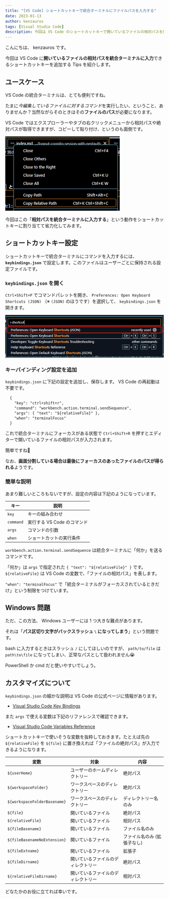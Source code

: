 ```yaml
---
title: "[VS Code] ショートカットキーで統合ターミナルにファイルパスを入力する"
date: 2023-01-13
author: kenzauros
tags: [Visual Studio Code]
description: 今回は VS Code のショートカットキーで開いているファイルの相対パスを統合ターミナルに入力する Tips を紹介します。
---
```


こんにちは、 kenzauros です。

今回は VS Code に**開いているファイルの相対パスを統合ターミナルに入力**できるショートカットキーを追加する Tips を紹介します。


## ユースケース

VS Code の統合ターミナルは、とても便利ですね。

たまに*今編集しているファイルに対するコマンド*を実行したい、ということ、ありませんか？当然ながらそのときはその**ファイルのパス**が必要になります。

VS Code ではエクスプローラーやタブの右クリックメニューから相対パスや絶対パスが取得できますが、コピーして貼り付け、というのも面倒です。

![VS Code で開いているファイルパスをコピーするメニュー](images/copy-relative-path.png)

今回はこの「**相対パスを統合ターミナルに入力する**」という動作をショートカットキーに割り当てて省力化してみます。


## ショートカットキー設定

ショートカットキーで統合ターミナルにコマンドを入力するには、 **`keybindings.json`** で設定します。このファイルはユーザーごとに保持される設定ファイルです。

### `keybindings.json` を開く

`Ctrl+Shift+P` でコマンドパレットを開き、 `Preferences: Open Keyboard Shortcuts (JSON)` （※ `(JSON)` のほうです）を選択して、 `keybindings.json` を開きます。

![keybindings.json を開く](images/open-keyboard-shortcuts-json.png)

### キーバインディング設定を追加

`keybindings.json` に下記の設定を追加し、保存します。 VS Code の再起動は不要です。

```json:title=keybindings.jsonに追加する設定
  {
    "key": "ctrl+shift+r",
    "command": "workbench.action.terminal.sendSequence",
    "args": { "text": "${relativeFile}" },
    "when": "terminalFocus"
  }
```

これで統合ターミナルにフォーカスがある状態で `Ctrl+Shift+R` を押すとエディターで開いているファイルの相対パスが入力されます。

簡単ですね👏

なお、**画面分割している場合は最後にフォーカスのあったファイルのパスが得られる**ようです。

### 簡単な説明

あまり難しいところもないですが、設定の内容は下記のようになっています。

キー | 説明
-- | --
`key` | キーの組み合わせ
`command` | 実行する VS Code のコマンド
`args` | コマンドの引数
`when` | ショートカットの実行条件

`workbench.action.terminal.sendSequence` は統合ターミナルに「何か」を送るコマンドです。

「何か」は `args` で指定された `{ "text": "${relativeFile}" }` です。 `${relativeFile}` は VS Code の変数で、「ファイルの相対パス」を表します。

`"when": "terminalFocus"` で「統合ターミナルがフォーカスされているときだけ」という制限をつけています。

## Windows 問題

ただ、この方法、 Windows ユーザーには 1 つ大きな難点があります。

それは「**パス区切り文字がバックスラッシュ `\` になってしまう**」という問題です。

bash に入力するときはスラッシュ `/` にしてほしいのですが、 `path/to/file` は `path\to\file` になってしまい、正常なパスとして扱われません😭

PowerShell か cmd だと使いやすいでしょう。

## カスタマイズについて

`keybindings.json` の細かな説明は VS Code の公式ページに情報があります。

- [Visual Studio Code Key Bindings](https://code.visualstudio.com/docs/getstarted/keybindings#_when-clause-contexts)

また `args` で使える変数は下記のリファレンスで確認できます。

- [Visual Studio Code Variables Reference](https://code.visualstudio.com/docs/editor/variables-reference)

ショートカットキーで使いそうな変数を抜粋しておきます。たとえば先の `${relativeFile}` を `${file}` に置き換えれば「ファイルの絶対パス」が入力できるようになります。

変数 | 対象 | 内容
-- | -- | --
`${userHome}` | ユーザーのホームディレクトリー | 絶対パス
`${workspaceFolder}` | ワークスペースのディレクトリー | 絶対パス
`${workspaceFolderBasename}` | ワークスペースのディレクトリー | ディレクトリー名のみ
`${file}` | 開いているファイル | 絶対パス
`${relativeFile}` | 開いているファイル | 相対パス
`${fileBasename}` | 開いているファイル | ファイル名のみ
`${fileBasenameNoExtension}` | 開いているファイル | ファイル名のみ (拡張子なし)
`${fileExtname}` | 開いているファイル | 拡張子
`${fileDirname}` | 開いているファイルのディレクトリー | 絶対パス
`${relativeFileDirname}` | 開いているファイルのディレクトリー | 相対パス

どなたかのお役に立てれば幸いです。

